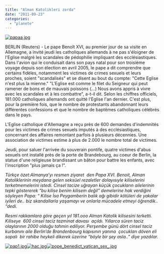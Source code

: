```yaml
---
title: "Alman Katolikleri zorda"
date: "2011-09-23"
categories: 
  - "planete"
---
```


[![papaa.jpg](/uploads/2011/09/papaa.jpg)](/uploads/2011/09/papaa.jpg "papaa.jpg")

BERLIN (Reuters) - Le pape Benoît XVI, au premier jour de sa visite en Allemagne, a invité jeudi les catholiques allemands à ne pas s'éloigner de l'Eglise malgré les scandales de pédophilie impliquant des ecclésiastiques. Dans l'avion qui le conduisait dans son pays natal pour son troisième voyage depuis son élection en avril 2005, le pape a dit comprendre que certains fidèles, notamment les victimes de crimes sexuels et leurs proches, soient "scandalisés" et se disent au bout du compte: "Cette Eglise n'est plus la mienne." "L'Eglise est comme le filet du Seigneur qui peut ramener de bons et de mauvais poissons (...) Nous avons appris à vivre avec les scandales et à les combattre", a-t-il dit. Selon les chiffres officiels, 181.000 catholiques allemands ont quitté l'Eglise l'an dernier. C'est plus, pour la première fois, que le nombre de protestants abandonnant leurs différentes confessions et que le nombre de baptêmes catholiques célébrés dans le pays.

L'Eglise catholique d'Allemagne a reçu près de 600 demandes d'indemnités pour les victimes de crimes sexuels imputés à des ecclésiastiques, concernant des affaires remontant parfois à plusieurs décennies. Une association de victimes estime à plus de 2.000 le nombre total de victimes.

Jeudi, pour saluer l'arrivée du souverain pontife, quatre victimes d'abus sexuels ont installé près de la porte de Brandebourg, au coeur de Berlin, la statue d'une religieuse brandissant un bâton pour battre les enfants, avec l'inscription "plus jamais ça !".

_Türkçe özet:Almanya’yı resmen ziyaret  den Papa XVI. Benoit, Alman Katoliklerinin meydana gelen seksüel rezaletler dolayısıyle kiliselerini terketmemelerini istedi. Cinsel tacize uğrayan küçük çocukların ailelerinin tepki göstererek “bu kilise benim kilisem değil” demelerine hak verdiğini söyleyen Papa: “ Kilise İsa Peygamberin balık ağı gibidir kötüleri de yakalar iyileri de.. biz skandallarla yaşamayı ve onlarla mücadele etmeyi öğrendik.. “dedi._

_Resmi rakkamlara göre geçen yıl 181.ooo Alman Katolik kilisesini terketti. Kiliseye  600 cinsel taciz tazminat davası  açıldı. Yıllarca süren taciz olaylarının 2000 olduğu tahmin ediliyor. Perşembe günü dört cinsel taciz kurbanını aile Berlin’de Brandenbourg kapısının yanına  çocukları döven eli sopalı  bir rahibe heykeli dikerek üzerine “böyle bir şey asla..” diye yazdılar._

[![pap1.jpg](/uploads/2011/09/pap1.jpg)](/uploads/2011/09/pap1.jpg "pap1.jpg")[![hac.jpg](/uploads/2011/09/hac.jpg)](/uploads/2011/09/hac.jpg "hac.jpg")[![pope_benedict_vatican_sex_.jpg](/uploads/2011/09/pope_benedict_vatican_sex_.jpg)](/uploads/2011/09/pope_benedict_vatican_sex_.jpg "pope_benedict_vatican_sex_.jpg")
